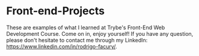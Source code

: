 # Front-end-Projects

These are examples of what I learned at Trybe's Front-End Web Development Course. Come on in, enjoy yourself! If you have any question, please don't hesitate to contact me through my LinkedIn: https://www.linkedin.com/in/rodrigo-facury/.